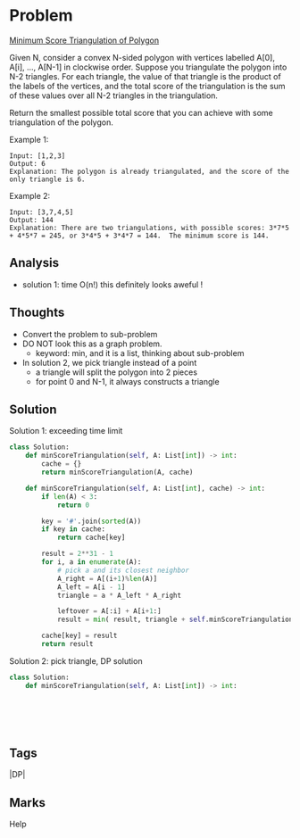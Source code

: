 # Problem
[Minimum Score Triangulation of Polygon](https://leetcode.com/problems/minimum-score-triangulation-of-polygon)

Given N, consider a convex N-sided polygon with vertices labelled A[0], A[i], ..., A[N-1] in clockwise order.
Suppose you triangulate the polygon into N-2 triangles.  For each triangle, the value of that triangle is the product of the labels of the vertices, and the total score of the triangulation is the sum of these values over all N-2 triangles in the triangulation.

Return the smallest possible total score that you can achieve with some triangulation of the polygon.

Example 1:
```
Input: [1,2,3]
Output: 6
Explanation: The polygon is already triangulated, and the score of the only triangle is 6.
```

Example 2:
```
Input: [3,7,4,5]
Output: 144
Explanation: There are two triangulations, with possible scores: 3*7*5 + 4*5*7 = 245, or 3*4*5 + 3*4*7 = 144.  The minimum score is 144.
```
## Analysis
- solution 1: time O(n!) this definitely looks aweful !

## Thoughts
- Convert the problem to sub-problem 
- DO NOT look this as a graph problem. 
    - keyword: min, and it is a list, thinking about sub-problem 
- In solution 2, we pick triangle instead of a point
    - a triangle will split the polygon into 2 pieces 
    - for point 0 and N-1, it always constructs a triangle 

## Solution
Solution 1: exceeding time limit 
```python
class Solution:
    def minScoreTriangulation(self, A: List[int]) -> int:
        cache = {}
        return minScoreTriangulation(A, cache)

    def minScoreTriangulation(self, A: List[int], cache) -> int:
        if len(A) < 3:
            return 0

        key = '#'.join(sorted(A))
        if key in cache:
            return cache[key]

        result = 2**31 - 1
        for i, a in enumerate(A):
            # pick a and its closest neighbor 
            A_right = A[(i+1)%len(A)]
            A_left = A[i - 1]
            triangle = a * A_left * A_right

            leftover = A[:i] + A[i+1:]
            result = min( result, triangle + self.minScoreTriangulation(leftover, cache) ) 

        cache[key] = result         
        return result 
```
Solution 2: pick triangle, DP solution
```python
class Solution:
    def minScoreTriangulation(self, A: List[int]) -> int:




    

```


## Tags
|DP|

## Marks
Help

[comment]: <timestamp:2019-07-29>

